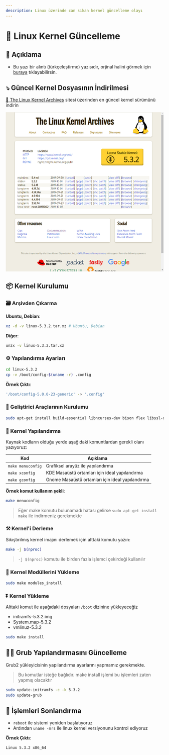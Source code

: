 ```yaml
---
description: Linux üzerinde can sıkan kernel güncelleme olayı
---
```



# 💎 Linux Kernel Güncelleme

## 🗽 Açıklama

- Bu yazı bir alıntı (türkçeleştirme) yazısıdır, orjinal halini görmek için [buraya](https://www.cyberciti.biz/tips/compiling-linux-kernel-26.html) tıklayabilirsin.

## ⤵ Güncel Kernel Dosyasının İndirilmesi

[🐧 The Linux Kernel Archives](https://www.kernel.org/) sitesi üzerinden en güncel kernel sürümünü indirin

![](../../res/linux_kernel_archives.png)

## 📦 Kernel Kurulumu

### 🗃 Arşivden Çıkarma

**Ubuntu, Debian**:

```sh
xz -d -v linux-5.3.2.tar.xz # Ubuntu, Debian 
```

**Diğer**:

```sh
unzx -v linux-5.3.2.tar.xz
```

### ⚙ Yapılandırma Ayarları

```sh
cd linux-5.3.2
cp -v /boot/config-$(uname -r) .config
```

**Örnek Çıktı**:

```sh
'/boot/config-5.0.0-23-generic' -> '.config'
```

### 🧰 Geliştirici Araçlarının Kurulumu

```sh
sudo apt-get install build-essential libncurses-dev bison flex libssl-dev libelf-dev
```

### 👷‍ Kernel Yapılandırma

Kaynak kodların olduğu yerde aşağıdaki komuntlardan gerekli olanı yazıyoruz:

| Kod               | Açıklama                                         |
| ----------------- | ------------------------------------------------ |
| `make menuconfig` | Grafiksel arayüz ile yapılandırma                |
| `make xconfig`    | KDE Masaüstü ortamları için ideal yapılandırma   |
| `make gconfig`    | Gnome Masaüstü ortamları için ideal yapılandırma |

**Örnek komut kullanım şekli**:

```sh
make menuconfig
```

> Eğer make komutu bulunamadı hatası gelirse `sudo apt-get install make` ile indirmeniz gerekmekte

### ⚒ Kernel'i Derleme

Sıkıştırılmış kernel imajını derlemek için alttaki komutu yazın:

```sh
make -j $(nproc)
```

> `-j $(nproc)` komutu ile birden fazla işlemci çekirdeği kullanılır

### 🔆 Kernel Modüllerini Yükleme

```sh
sudo make modules_install
```

### ⏬ Kernel Yükleme

Alttaki komut ile aşağıdaki dosyaları `/boot` dizinine yükleyeceğiz

- initramfs-5.3.2.img
- System.map-5.3.2
- vmlinuz-5.3.2

```sh
sudo make install
```

## 👨‍🔧 Grub Yapılandırmasını Güncelleme

Grub2 yükleyicisinin yapılandırma ayarlarını yapmamız gerekmekte.

> Bu komutlar isteğe bağlıdır. make install işlemi bu işlemleri zaten yapmış olacaktır

```sh
sudo update-initramfs -c -k 5.3.2
sudo update-grub
```

## 🚀 İşlemleri Sonlandırma

- `reboot` ile sistemi yeniden başlatıyoruz
- Ardından `uname -mrs` ile linux kernel versiyonunu kontrol ediyoruz

**Örnek Çıktı**:

```sh
Linux 5.3.2 x86_64
```
